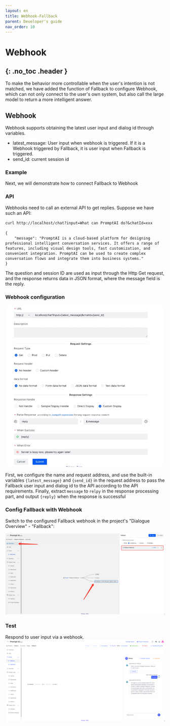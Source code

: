 ```yaml
---
layout: en
title: Webhook-Fallback
parent: Developer's guide
nav_order: 10
---
```


# Webhook
{: .no_toc .header }
---
To make the behavior more controllable when the user's intention is not matched, we have added the function of Fallback to configure Webhook, which can not only connect to the user's own system, but also call the large model to return a more intelligent answer.

## Webhook

Webhook supports obtaining the latest user input and dialog id through variables.

- latest_message: User input when webhook is triggered. If it is a Webhook triggered by Fallback, it is user input when Fallback is triggered.
- send_id: current session id

### Example

Next, we will demonstrate how to connect Fallback to Webhook

### API

Webhooks need to call an external API to get replies. Suppose we have such an API:

```shell
curl http://localhost/chat?input=What can PromptAI do?&chatId=xxx

{
	"message": "PromptAI is a cloud-based platform for designing professional intelligent conversation services. It offers a range of features, including visual design tools, fast customization, and convenient integration. PromptAI can be used to create complex conversation flows and integrate them into business systems."
}
```

The question and session ID are used as input through the Http Get request, and the response returns data in JSON format, where the message field is the reply.
### Webhook configuration

![03-1-webhook.png](/assets/images/tutorial/webhook/03-1-webhook.jpg)

First, we configure the name and request address, and use the built-in variables `{latest_message}` and `{send_id}` in the request address to pass the Fallback user input and dialog id to the API according to the API requirements.
Finally, extract `message` to `relpy` in the response processing part, and output `{reply}` when the response is successful

### Config Fallback with Webhook

Switch to the configured Fallback webhook in the project's "Dialogue Overview" - "Fallback":

![03-3-webhook.jpg](/assets/images/tutorial/webhook/03-3-webhook.jpg)

### Test

Respond to user input via a webhook.
![03-4-webhook.jpg](/assets/images/tutorial/webhook/03-4-webhook.jpg)
